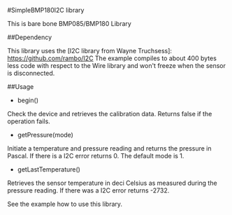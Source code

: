 #SimpleBMP180I2C library

This is bare bone BMP085/BMP180 Library

##Dependency

This library uses the [I2C library from Wayne Truchsess]: https://github.com/rambo/I2C
The example compiles to about 400 bytes less code with respect to the Wire library and won't freeze when the sensor is disconnected.

##Usage

* begin()

 Check the device and retrieves the calibration data.  Returns false if the operation fails.

* getPressure(mode)

 Initiate a temperature and pressure reading and returns the pressure in Pascal.  If there is a I2C error returns 0.  The default mode is 1.

* getLastTemperature()

 Retrieves the sensor temperature in deci Celsius as measured during the pressure reading.  If there was
a I2C error returns -2732.

See the example how to use this library.

 
